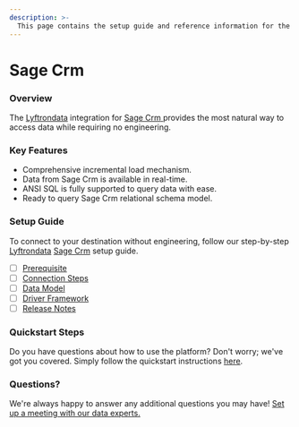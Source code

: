 ```yaml
---
description: >-
  This page contains the setup guide and reference information for the Sage Crm source connector.
---
```


# Sage Crm

### Overview

The [Lyftrondata](https://www.lyftrondata.com/) integration for [Sage Crm](https://www.lyftrondata.com/integration/sage-crm/)[ ](https://www.lyftrondata.com/integration/sage-crm/)provides the most natural way to access data while requiring no engineering.

### Key Features

* Comprehensive incremental load mechanism.
* Data from Sage Crm is available in real-time.&#x20;
* ANSI SQL is fully supported to query data with ease.
* Ready to query Sage Crm relational schema model.

### Setup Guide

To connect to your destination without engineering, follow our step-by-step [Lyftrondata](https://www.lyftrondata.com/)  [Sage Crm](https://www.lyftrondata.com/integration/sage-crm/) setup guide.

* [ ] [Prerequisite](../../sales-analytics/sage-crm/prerequisite.md)
* [ ] [Connection Steps](../../sales-analytics/sage-crm/connection-steps.md)
* [ ] [Data Model](../../sales-analytics/sage-crm/data-model/)
* [ ] [Driver Framework](../../sales-analytics/sage-crm/driver-framework/)
* [ ] [Release Notes](../../sales-analytics/sage-crm/release-notes.md)

### Quickstart Steps

Do you have questions about how to use the platform? Don't worry; we've got you covered. Simply follow the quickstart instructions [here](../../../quickstart-steps.md).

### Questions? <a href="#questions" id="questions"></a>

We're always happy to answer any additional questions you may have! [Set up a meeting with our data experts.](https://www.lyftrondata.com/book-a-meeting/)

